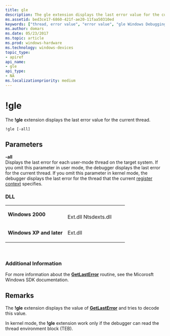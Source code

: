 ```yaml
---
title: gle
description: The gle extension displays the last error value for the current thread.
ms.assetid: bed3ce17-6860-421f-ae20-11faa50310ed
keywords: ["thread, error value", "error value", "gle Windows Debugging"]
ms.author: domars
ms.date: 05/23/2017
ms.topic: article
ms.prod: windows-hardware
ms.technology: windows-devices
topic_type:
- apiref
api_name:
- gle
api_type:
- NA
ms.localizationpriority: medium
---
```


# !gle


The **!gle** extension displays the last error value for the current thread.

```
!gle [-all]
```

## <span id="ddk__gle_dbg"></span><span id="DDK__GLE_DBG"></span>Parameters


<span id="_______-all______"></span><span id="_______-ALL______"></span> **-all**   
Displays the last error for each user-mode thread on the target system. If you omit this parameter in user mode, the debugger displays the last error for the current thread. If you omit this parameter in kernel mode, the debugger displays the last error for the thread that the current [register context](changing-contexts.md#register-context) specifies.

### <span id="DLL"></span><span id="dll"></span>DLL

<table>
<colgroup>
<col width="50%" />
<col width="50%" />
</colgroup>
<tbody>
<tr class="odd">
<td align="left"><p><strong>Windows 2000</strong></p></td>
<td align="left"><p></p>
Ext.dll
Ntsdexts.dll</td>
</tr>
<tr class="even">
<td align="left"><p><strong>Windows XP and later</strong></p></td>
<td align="left"><p>Ext.dll</p></td>
</tr>
</tbody>
</table>

 

### <span id="Additional_Information"></span><span id="additional_information"></span><span id="ADDITIONAL_INFORMATION"></span>Additional Information

For more information about the [**GetLastError**](https://msdn.microsoft.com/library/windows/desktop/ms679360) routine, see the Micorosft Windows SDK documentation.

Remarks
-------

The **!gle** extension displays the value of [**GetLastError**](https://msdn.microsoft.com/library/windows/desktop/ms679360) and tries to decode this value.

In kernel mode, the **!gle** extension work only if the debugger can read the thread environment block (TEB).

 

 





